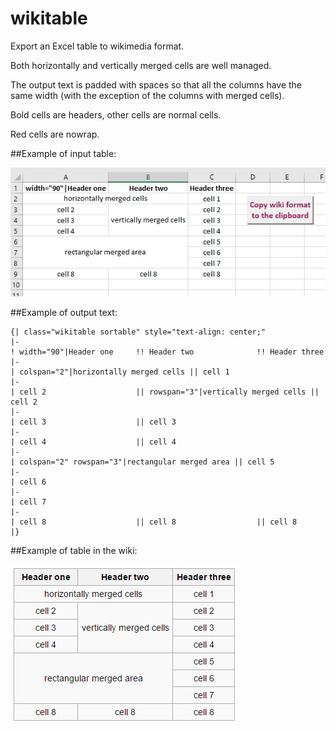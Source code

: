 # wikitable

Export an Excel table to wikimedia format.

Both horizontally and vertically merged cells are well managed.

The output text is padded with spaces so that all the columns have the same width (with the exception of the columns with merged cells).

Bold cells are headers, other cells are normal cells.

Red cells are nowrap.

##Example of input table:

![alt tag](Excel.png)

##Example of output text:
```
{| class="wikitable sortable" style="text-align: center;"
|-
! width="90"|Header one     !! Header two              !! Header three
|-
| colspan="2"|horizontally merged cells || cell 1      
|-
| cell 2                    || rowspan="3"|vertically merged cells || cell 2      
|-
| cell 3                    || cell 3      
|-
| cell 4                    || cell 4      
|-
| colspan="2" rowspan="3"|rectangular merged area || cell 5      
|-
| cell 6      
|-
| cell 7      
|-
| cell 8                    || cell 8                  || cell 8      
|}
```

##Example of table in the wiki:

![alt tag](Wiki.png)
